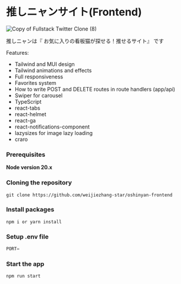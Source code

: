 # 推しニャンサイト(Frontend)

![Copy of Fullstack Twitter Clone (8)](https://oshinyan.love/ogp.webp)

推しニャンは『 お気に入りの看板猫が探せる！推せるサイト』 です

Features:

- Tailwind and MUI design
- Tailwind animations and effects
- Full responsiveness
- Favorites system
- How to write POST and DELETE routes in route handlers (app/api)
- Swiper for carousel
- TypeScript
- react-tabs
- react-helmet
- react-ga
- react-notifications-component
- lazysizes for image lazy loading
- craro

### Prerequisites

**Node version 20.x**

### Cloning the repository

```shell
git clone https://github.com/weijiezhang-star/oshinyan-frontend
```

### Install packages

```shell
npm i or yarn install
```

### Setup .env file

```js
PORT=
```

### Start the app

```shell
npm run start
```
